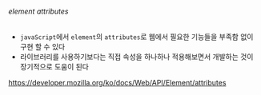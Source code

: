 ###### element attributes
  
- `javaScript`에서 `element`의 `attributes`로 웹에서 필요한 기능들을 부족함 없이 구현 할 수 있다  
- 라이브러리를 사용하기보다는 직접 속성을 하나하나 적용해보면서 개발하는 것이 장기적으로 도움이 된다  
  
https://developer.mozilla.org/ko/docs/Web/API/Element/attributes
